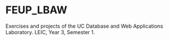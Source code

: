 # FEUP_LBAW
Exercises and projects of the UC Database and Web Applications Laboratory. LEIC, Year 3, Semester 1.
